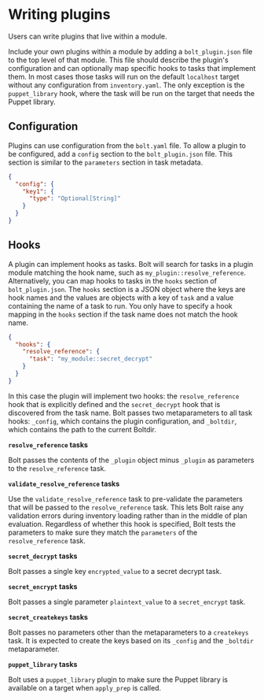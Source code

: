# Writing plugins

Users can write plugins that live within a module.

Include your own plugins within a module by adding a `bolt_plugin.json` file to the top level of that module. This file should describe the plugin's configuration and can optionally map specific hooks to tasks that implement them. In most cases those tasks will run on the default `localhost` target without any configuration from `inventory.yaml`. The only exception is the `puppet_library` hook, where the task will be run on the target that needs the Puppet library.

## Configuration

Plugins can use configuration from the `bolt.yaml` file. To allow a plugin to be configured, add a `config` section to the `bolt_plugin.json` file. This section is similar to the `parameters` section in task metadata.

```json
{ 
  "config": {
    "key1": {
      "type": "Optional[String]" 
    } 
  } 
} 
```

## Hooks

A plugin can implement hooks as tasks. Bolt will search for tasks in a plugin module matching the hook name, such as `my_plugin::resolve_reference`. Alternatively, you can map hooks to tasks in the `hooks` section of `bolt_plugin.json`. The `hooks` section is a JSON object where the keys are hook names and the values are objects with a key of `task` and a value containing the name of a task to run. You only have to specify a hook mapping in the `hooks` section if the task name does not match the hook name.

```json
{
  "hooks": {
    "resolve_reference": {
      "task": "my_module::secret_decrypt"
    }
  }
}
```

In this case the plugin will implement two hooks: the `resolve_reference` hook that is explicitly defined and the `secret_decrypt` hook that is discovered from the task name. Bolt passes two metaparameters to all task hooks: `_config`, which contains the plugin configuration, and `_boltdir`, which contains the path to the current Boltdir.

**`resolve_reference` tasks**

Bolt passes the contents of the `_plugin` object minus `_plugin` as parameters to the `resolve_reference` task.

**`validate_resolve_reference` tasks**

Use the `validate_resolve_reference` task to pre-validate the parameters that will be passed to the `resolve_reference` task. This lets Bolt raise any validation errors during inventory loading rather than in the middle of plan evaluation. Regardless of whether this hook is specified, Bolt tests the parameters to make sure they match the `parameters` of the `resolve_reference` task.

**`secret_decrypt` tasks**

Bolt passes a single key `encrypted_value` to a secret decrypt task.

**`secret_encrypt` tasks**

Bolt passes a single parameter `plaintext_value` to a `secret_encrypt` task.

**`secret_createkeys` tasks**

Bolt passes no parameters other than the metaparameters to a `createkeys` task. It is expected to create the keys based on its `_config` and the `_boltdir` metaparameter.

**`puppet_library` tasks**

Bolt uses a `puppet_library` plugin to make sure the Puppet library is available on a target when `apply_prep` is called.
